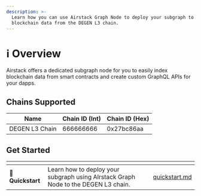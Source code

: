 ```yaml
---
description: >-
  Learn how you can use Airstack Graph Node to deploy your subgraph to index
  blockchain data from the DEGEN L3 chain.
---
```


# ℹ️ Overview

Airstack offers a dedicated subgraph node for you to easily index blockchain data from smart contracts and create custom GraphQL APIs for your dapps.

## Chains Supported

| Name           | Chain ID (Int) | Chain ID (Hex) |
| -------------- | -------------- | -------------- |
| DEGEN L3 Chain | 666666666      | 0x27bc86aa     |

## Get Started

<table data-view="cards"><thead><tr><th></th><th></th><th></th><th data-hidden data-card-target data-type="content-ref"></th></tr></thead><tbody><tr><td><span data-gb-custom-inline data-tag="emoji" data-code="1f680">🚀</span> <strong>Quickstart</strong></td><td>Learn how to deploy your subgraph using AIrstack Graph Node to the DEGEN L3 chain.</td><td></td><td><a href="quickstart.md">quickstart.md</a></td></tr></tbody></table>
